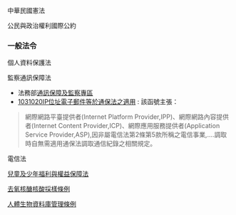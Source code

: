 
中華民國憲法

公民與政治權利國際公約

### 一般法令

個人資料保護法

監察通訊保障法
 - 法務部[通訊保障及監察專區](http://www.moj.gov.tw/lp.asp?ctNode=34731&CtUnit=13542&BaseDSD=7&mp=800)
  - [1031020IP位址電子郵件等於通保法之適用](http://www.moj.gov.tw/HitCounter.asp?xItem=362736&ixCuAttach=111532) : 該函號主張：
  > 網際網路平臺提供者(Internet Platform Provider,IPP)、網際網路內容提供者(Internet Content Provider,ICP)、網際應用服務提供者(Application 
  > Service Provider,ASP),因非屬電信法第2條第5款所稱之電信事業,....調取時自無需適用通保法調取通信紀錄之相關規定。
 
 
電信法

[兒童及少年福利與權益保障法](http://law.moj.gov.tw/LawClass/LawAll.aspx?PCode=D0050001)

[去氧核醣核酸採樣條例](http://law.moj.gov.tw/LawClass/LawAll_print.aspx?PCode=D0080186)

[人體生物資料庫管理條例](http://law.moj.gov.tw/LawClass/LawAllIf.aspx?PCode=L0020164)


